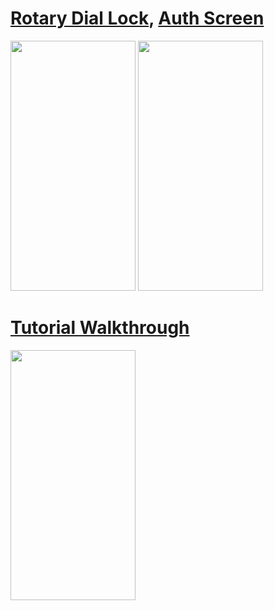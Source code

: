 # [Rotary Dial Lock](https://github.com/Azat6393/JetpackCompose/blob/master/app/src/main/java/com/azatberdimyradov/jetpackcompose/rotaty_dail_lock/RotaryDial.kt),  [Auth Screen](https://github.com/Azat6393/JetpackCompose/blob/master/app/src/main/java/com/azatberdimyradov/jetpackcompose/auth/AuthScreen.kt)
<img src="https://github.com/Azat6393/JetpackCompose/assets/58897122/70a87534-653f-4a54-b423-f1a0b4497cfa" data-canonical-src="https://gyazo.com/eb5c5741b6a9a16c692170a41a49c858.png" width="200" height="400" />
<img src="https://github.com/Azat6393/JetpackCompose/assets/58897122/5699642b-6663-4db1-ab81-4a5641a61f60" data-canonical-src="https://gyazo.com/eb5c5741b6a9a16c692170a41a49c858.png" width="200" height="400" />

# [Tutorial Walkthrough](https://github.com/Azat6393/JetpackCompose/blob/master/app/src/main/java/com/azatberdimyradov/jetpackcompose/rent_a_car_ui/RentACarScreen.kt)
<img src="https://github.com/Azat6393/JetpackCompose/assets/58897122/971bfedb-5546-4bcc-8a28-7c04fa0c2b2b" data-canonical-src="https://gyazo.com/eb5c5741b6a9a16c692170a41a49c858.png" width="200" height="400" />
